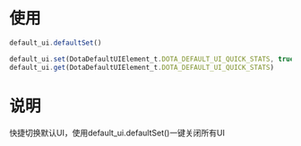 # 使用

```ts
default_ui.defaultSet()

default_ui.set(DotaDefaultUIElement_t.DOTA_DEFAULT_UI_QUICK_STATS, true)
default_ui.get(DotaDefaultUIElement_t.DOTA_DEFAULT_UI_QUICK_STATS)
```

# 说明
快捷切换默认UI，使用default_ui.defaultSet()一键关闭所有UI